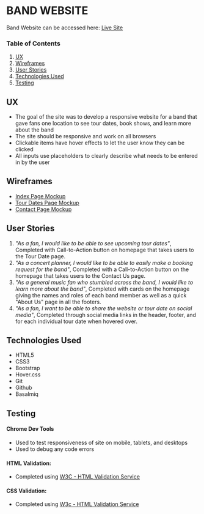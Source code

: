# BAND WEBSITE

Band Website can be accessed here: [Live Site](https://pmarre.github.io/full_stack_cert/01_html_css/user_centric_dev/milestone_project/index.html)

### Table of Contents

1. [UX](https://github.com/pmarre/full_stack_cert/tree/master/01_html_css/user_centric_dev/milestone_project#ux)
2. [Wireframes](https://github.com/pmarre/full_stack_cert/tree/master/01_html_css/user_centric_dev/milestone_project#wireframes)
3. [User Stories](https://github.com/pmarre/full_stack_cert/tree/master/01_html_css/user_centric_dev/milestone_project#user-stories)
4. [Technologies Used](https://github.com/pmarre/full_stack_cert/tree/master/01_html_css/user_centric_dev/milestone_project#technologies-used)
5. [Testing](https://github.com/pmarre/full_stack_cert/tree/master/01_html_css/user_centric_dev/milestone_project#testing)

## UX

- The goal of the site was to develop a responsive website for a band that gave fans one location to see tour dates, book shows, and learn more about the band
- The site should be responsive and work on all browsers
- Clickable items have hover effects to let the user know they can be clicked
- All inputs use placeholders to clearly describe what needs to be entered in by the user

## Wireframes

- [Index Page Mockup](./assets/images/MilestoneOneMockup-Index.png)
- [Tour Dates Page Mockup](./assets/images/MilestoneOneMockup-TourDates.png)
- [Contact Page Mockup](./assets/images/MilestoneOneMockup-Contact.png)

## User Stories

1. _"As a fan, I would like to be able to see upcoming tour dates"_, Completed with Call-to-Action button on homepage that takes users to the Tour Date page.
2. _"As a concert planner, I would like to be able to easily make a booking request for the band"_, Completed with a Call-to-Action button on the homepage that takes users to the Contact Us page.
3. _"As a general music fan who stumbled across the band, I would like to learn more about the band"_, Completed with cards on the homepage giving the names and roles of each band member as well as a quick "About Us" page in all the footers.
4. _"As a fan, I want to be able to share the website or tour date on social media"_, Completed through social media links in the header, footer, and for each individual tour date when hovered over.

## Technologies Used

- HTML5
- CSS3
- Bootstrap
- Hover.css
- Git
- Github
- Basalmiq

## Testing

#### Chrome Dev Tools

- Used to test responsiveness of site on mobile, tablets, and desktops
- Used to debug any code errors

#### HTML Validation:

- Completed using [W3C - HTML Validation Service](https://validator.w3.org/)

#### CSS Validation:

- Completed using [W3c - HTML Validation Service](https://jigsaw.w3.org/css-validator/)
